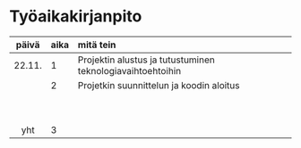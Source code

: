# Työaikakirjanpito

| päivä  | aika | mitä tein  |
| :-----:|:-----| :-----|
| 22.11. | 1    | Projektin alustus ja tutustuminen teknologiavaihtoehtoihin  |
|        | 2    | Projetkin suunnittelun ja koodin aloitus |
|        |      | |
|        |      | |
|        |      | |
|        |      | |
|        |      | |
|        |      | |
|        |      | |
|        |      | |
|        |      | |
| yht    | 3    | |

